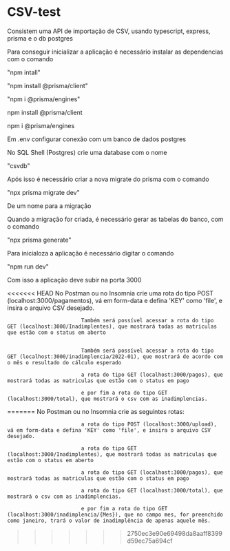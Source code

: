 # CSV-test

Consistem uma API de importação de CSV, usando typescript, express, prisma e o db postgres

Para conseguir inicializar a aplicação é necessário instalar as dependencias com o comando

"npm intall"

"npm install @prisma/client"

"npm i @prisma/engines"

npm install @prisma/client

npm i @prisma/engines

Em .env configurar conexão com um banco de dados postgres

No SQL Shell (Postgres) crie uma database com o nome

"csvdb"

Após isso é necessário criar a nova migrate do prisma com o comando

"npx prisma migrate dev"

De um nome para a migração

Quando a migração for criada, é necessário gerar as tabelas do banco, com o comando

"npx prisma generate"

Para inicialoza a aplicação é necessário digitar o comando

"npm run dev"

Com isso a aplicação deve subir na porta 3000

<<<<<<< HEAD
                            No Postman ou no Insomnia crie uma rota do tipo POST (localhost:3000/pagamentos), vá em form-data e defina 'KEY' como 'file', e insira o arquivo CSV desejado.

                            Também será possível acessar a rota do tipo GET (localhost:3000/Inadimplentes), que mostrará todas as matriculas que estão com o status em aberto


                            Também será possível acessar a rota do tipo GET (localhost:3000/inadimplencia/2022-01), que mostrará de acordo com o mês o resultado do cálculo esperado

                            a rota do tipo GET (localhost:3000/pagos), que mostrará todas as matriculas que estão com o status em pago

                            e por fim a rota do tipo GET (localhost:3000/total), que mostrará o csv com as inadimplencias.
=======
No Postman ou no Insomnia crie as seguintes rotas: 

                            a rota do tipo POST (localhost:3000/upload), vá em form-data e defina 'KEY' como 'file', e insira o arquivo CSV desejado.
                            
                            a rota do tipo GET (localhost:3000/Inadimplentes), que mostrará todas as matriculas que estão com o status em aberto

                            a rota do tipo GET (localhost:3000/pagos), que mostrará todas as matriculas que estão com o status em pago

                            a rota do tipo GET (localhost:3000/total), que mostrará o csv com as inadimplencias.

                            e por fim a rota do tipo GET (localhost:3000/inadimplencia/{Mes}), que no campo mes, for preenchido como janeiro, trará o valor de inadimplência de apenas aquele mês.
>>>>>>> 2750ec3e90e69498da8aaff8399d59ec75a694cf
